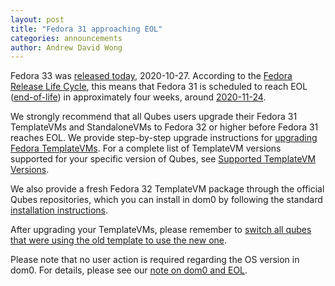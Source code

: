 ```yaml
---
layout: post
title: "Fedora 31 approaching EOL"
categories: announcements
author: Andrew David Wong
---
```


Fedora 33 was [released today], 2020-10-27. According to the [Fedora
Release Life Cycle], this means that Fedora 31 is scheduled to reach
EOL ([end-of-life]) in approximately four weeks, around [2020-11-24].

We strongly recommend that all Qubes users upgrade their Fedora 31
TemplateVMs and StandaloneVMs to Fedora 32 or higher before Fedora 31
reaches EOL. We provide step-by-step upgrade instructions for [upgrading
Fedora TemplateVMs]. For a complete list of TemplateVM versions
supported for your specific version of Qubes, see [Supported TemplateVM
Versions].

We also provide a fresh Fedora 32 TemplateVM package through the
official Qubes repositories, which you can install in dom0 by following
the standard [installation instructions].

After upgrading your TemplateVMs, please remember to [switch all qubes
that were using the old template to use the new one][switching].

Please note that no user action is required regarding the OS version in
dom0. For details, please see our [note on dom0 and EOL].


[released today]: https://fedoramagazine.org/announcing-fedora-33/
[Fedora Release Life Cycle]: https://fedoraproject.org/wiki/Fedora_Release_Life_Cycle
[2020-11-24]: https://www.timeanddate.com/date/dateadded.html?m1=10&d1=27&y1=2020&type=add&ay=&am=&aw=4&ad=&rec=
[end-of-life]: https://fedoraproject.org/wiki/End_of_life
[upgrading Fedora TemplateVMs]: /doc/template/fedora/upgrade/
[Supported TemplateVM Versions]: /doc/supported-releases/#templates
[installation instructions]: /doc/templates/fedora/#installing
[switching]: /doc/templates/#switching
[note on dom0 and EOL]: /doc/supported-releases/#note-on-dom0-and-eol

